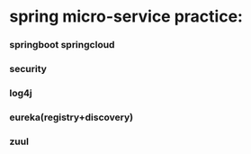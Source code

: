 # spring micro-service practice:

### springboot springcloud
### security
### log4j
### eureka(registry+discovery)
### zuul
